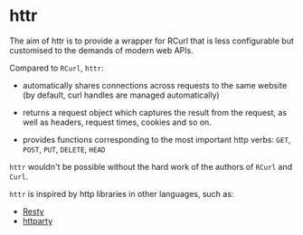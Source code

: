 # httr

The aim of httr is to provide a wrapper for RCurl that is less configurable but customised to the demands of modern web APIs. 

Compared to `RCurl`, `httr`:

* automatically shares connections across requests to the same website (by
  default, curl handles are managed automatically)

* returns a request object which captures the result from the request, as well
  as headers, request times, cookies and so on.

* provides functions corresponding to the most important http verbs: `GET`,
  `POST`, `PUT`, `DELETE`, `HEAD`
  
`httr` wouldn't be possible without the hard work of the authors of `RCurl` and `Curl`.

`httr` is inspired by http libraries in other languages, such as:

* [Resty](http://beders.github.com/Resty/Resty/Examples.html)
* [httparty](http://github.com/jnunemaker/httparty/tree/master)


